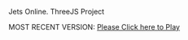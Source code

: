 Jets Online. ThreeJS Project

MOST RECENT VERSION: [Please Click here to Play](https://rawcdn.githack.com/alperenbutun/jets-online/8bf3ad0/index.html)
